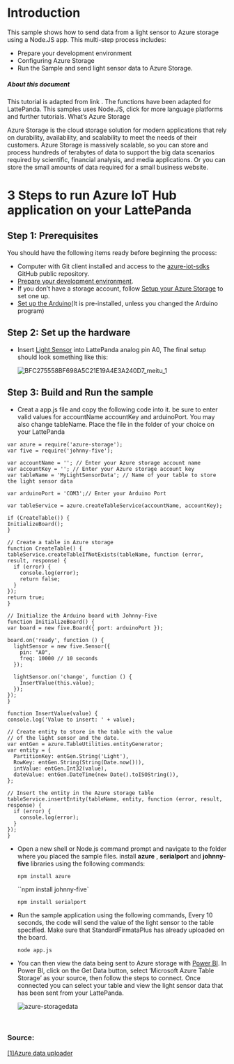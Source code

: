 # Introduction

This sample shows how to send data from a light sensor to Azure storage using a Node.JS app. This multi-step process includes:

- Prepare your development environment
- Configuring Azure Storage
- Run the Sample and send light sensor data to Azure Storage.

##### About this document

This tutorial is adapted from link . The functions have been adapted for LattePanda. This samples uses Node.JS, click for more language platforms and further tutorials. What’s Azure Storage

Azure Storage is the cloud storage solution for modern applications that rely on durability, availability, and scalability to meet the needs of their customers. Azure Storage is massively scalable, so you can store and process hundreds of terabytes of data to support the big data scenarios required by scientific, financial analysis, and media applications. Or you can store the small amounts of data required for a small business website.

# 3 Steps to run Azure IoT Hub application on your LattePanda

## Step 1: Prerequisites

You should have the following items ready before beginning the process:

- Computer with Git client installed and access to the [azure-iot-sdks](https://github.com/Azure/azure-iot-sdks) GitHub public repository.
- [Prepare your development environment](http://www.lattepanda.com/docs/#Prepare_your_development_environment).
- If you don’t have a storage account, follow [Setup your Azure Storage](https://azure.microsoft.com/en-us/documentation/articles/storage-create-storage-account/#create-a-storage-account) to set one up.
- [Set up the Arduino](http://www.lattepanda.com/docs/#SetuptheArduino)(It is pre-installed, unless you changed the Arduino program)

## Step 2: Set up the hardware

- Insert [Light Sensor](https://www.dfrobot.com/index.php?route=product/product&search=SEN0043&description=true&product_id=274) into LattePanda analog pin A0, The final setup should look something like this: 

  ![BFC275558BF698A5C21E19A4E3A240D7_meitu_1](http://www.lattepanda.com/wp-content/uploads/2016/02/BFC275558BF698A5C21E19A4E3A240D7_meitu_1.jpg)

## Step 3: Build and Run the sample

- Creat a app.js file and copy the following code into it. be sure to enter valid values for accountName accountKey and arduinoPort. You may also change tableName. Place the file in the folder of your choice on your LattePanda


```
var azure = require('azure-storage');
var five = require('johnny-five');

var accountName = ''; // Enter your Azure storage account name
var accountKey = ''; // Enter your Azure storage account key
var tableName = 'MyLightSensorData'; // Name of your table to store the light sensor data

var arduinoPort = 'COM3';// Enter your Arduino Port

var tableService = azure.createTableService(accountName, accountKey);

if (CreateTable()) {
InitializeBoard();
}

// Create a table in Azure storage
function CreateTable() {
tableService.createTableIfNotExists(tableName, function (error, result, response) {
  if (error) {
    console.log(error);
    return false;
  }
});
return true;
}

// Initialize the Arduino board with Johnny-Five
function InitializeBoard() {
var board = new five.Board({ port: arduinoPort });

board.on('ready', function () {
  lightSensor = new five.Sensor({
    pin: "A0",
    freq: 10000 // 10 seconds
  });

  lightSensor.on('change', function () {
    InsertValue(this.value);
  });
});
}

function InsertValue(value) {
console.log('Value to insert: ' + value);

// Create entity to store in the table with the value
// of the light sensor and the date.
var entGen = azure.TableUtilities.entityGenerator;
var entity = {
  PartitionKey: entGen.String('Light'),
  RowKey: entGen.String(String(Date.now())),
  intValue: entGen.Int32(value),
  dateValue: entGen.DateTime(new Date().toISOString()),
};

// Insert the entity in the Azure storage table
tableService.insertEntity(tableName, entity, function (error, result, response) {
  if (error) {
    console.log(error);
  }
});
}
```
- Open a new shell or Node.js command prompt and navigate to the folder where you placed the sample files. install **azure** , **serialport** and **johnny-five** libraries using the following commands:

  `npm install azure`

  ``npm install johnny-five`

  `npm install serialport`


- Run the sample application using the following commands, Every 10 seconds, the code will send the value of the light sensor to the table specified. Make sure that StandardFirmataPlus has already uploaded on the board.

  `node app.js`


- You can then view the data being sent to Azure storage with [Power BI](https://powerbi.microsoft.com/en-us/). In Power BI, click on the Get Data button, select ‘Microsoft Azure Table Storage’ as your source, then follow the steps to connect. Once connected you can select your table and view the light sensor data that has been sent from your LattePanda.

  ![azure-storagedata](http://www.lattepanda.com/wp-content/uploads/2016/02/azure-storagedata.png)

  ​


### Source:

[[1]Azure data uploader](https://developer.microsoft.com/en-us/windows/iot/samples/azuredatauploader)